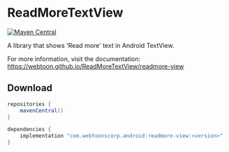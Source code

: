 # ReadMoreTextView

[![Maven Central](https://img.shields.io/maven-central/v/com.webtoonscorp.android/readmore-view)](https://search.maven.org/search?q=g:com.webtoonscorp.android)

A library that shows 'Read more' text in Android TextView.

For more information, visit the documentation: https://webtoon.github.io/ReadMoreTextView/readmore-view

## Download

```groovy
repositories {
    mavenCentral()
}

dependencies {
    implementation "com.webtoonscorp.android:readmore-view:<version>"
}
```
